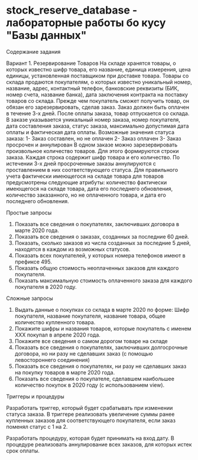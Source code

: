 # stock_reserve_database - лабораторные работы бо кусу "Базы данных"
Содержание задания


Вариант 1. Резервирование Товаров
На складе хранятся товары, о которых известно шифр товара, его название, единица измерения, цена единицы, установленная поставщиком при доставке товара.
Товары со склада продаются покупателям, о которых известно уникальный номер, название, адрес, контактный телефон, банковские реквизиты (БИК, номер счета, название банка), дата заключения контракта на поставку товаров со склада.
Прежде чем покупатель сможет получить товар, он обязан его зарезервировать, сделав заказ. Заказ должен быть оплачен в течение 3-х дней. После оплаты заказа, товар отпускается со склада. 
В заказе указывается уникальный номер заказа, номер покупателя, дата составления заказа, статус заказа, максимально допустимая дата оплаты и фактическая дата оплаты. Возможные значения статуса заказа:
1-	Заказ составлен, но не оплачен
2-	Заказ оплачен
3-	Заказ просрочен и аннулирован
В одном заказе можно зарезервировать произвольное количество товаров. Для этого формируются строки заказа. Каждая строка содержит шифр товара и его количество. 
По истечении 3-х дней просроченные заказы аннулируются с проставлением в них соответствующего статуса.
Для правильного учета фактически имеющегося на складе товара для товаров предусмотрены следующие атрибуты: количество фактически имеющегося на складе товара, дата его последнего обновления, количество заказанного, но не оплаченного товара, и дата его последнего обновления. 

Простые запросы

1.	Показать все сведения о покупателях, заключивших договора в марте 2020 года.
2.	Показать все сведения о заказах, созданных за последние 60 дней.
3.	Показать, сколько заказов из числа созданных за последние 5 дней, находятся в каждом из возможных статусов.
4.	Показать всех покупателей, у которых номера телефонов имеют в префиксе 495.
5.	Показать общую стоимость неоплаченных заказов для каждого покупателя.
6.	Показать максимальную стоимость оплаченного заказа для каждого покупателя в 2020 году.

Сложные запросы

1.	Выдать данные о покупках со склада в марте 2020 по форме: Шифр покупателя, название покупателя, название товара, общее количество купленного товара.
2.	Покажите шифры и названия товаров, которые покупатель с именем ХХХ покупал в апреле 2020 года. 
3.	Покажите все сведения о самом дорогом товаре на складе
4.	Показать все сведения о покупателях, заключивших долгосрочные договора, но ни разу не сделавших заказ (с помощью левостороннего соединения)
5.	Показать все сведения о покупателях, ни разу не сделавших заказ на покупку товаров в марте 2020 года.
6.	Показать все сведения о покупателе, сделавшем наибольшее количество покупок в 2020 году (с использованием view).

Триггеры и процедуры

Разработать триггер, который будет срабатывать при изменении статуса заказа. В триггере реализовать увеличение суммы ранее купленных заказов для соответствующего покупателя, если заказ поменял статус с 1 на 2.

Разработать процедуру, которая будет принимать на вход дату. В процедуре реализовать аннулирование всех заказов, для которых истек срок оплаты.

 
